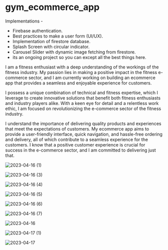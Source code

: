 # gym_ecommerce_app
Implementations -
* Firebase authentication. 
* Best practices to make a user form (UI/UX).
* Implementation of firestore database. 
* Splash Screen with circular indicator. 
* Carousel Slider with dynamic image fetching from firestore. 
* its an ongoing project so you can except all the best things here. 


I am a fitness enthusiast with a deep understanding of the workings of the fitness industry. My passion lies in making a positive impact in the fitness e-commerce sector, and I am currently working on building an ecommerce app that provides a seamless and enjoyable experience for customers.

I possess a unique combination of technical and fitness expertise, which I leverage to create innovative solutions that benefit both fitness enthusiasts and industry players alike. With a keen eye for detail and a relentless work ethic, I am focused on revolutionizing the e-commerce sector of the fitness industry.

I understand the importance of delivering quality products and experiences that meet the expectations of customers. My ecommerce app aims to provide a user-friendly interface, quick navigation, and hassle-free ordering and delivery, all of which contribute to a seamless experience for the customers. I know that a positive customer experience is crucial for success in the e-commerce sector, and I am committed to delivering just that.

![2023-04-16 (1)](https://user-images.githubusercontent.com/75949643/232393457-6fe9566e-58d7-4f5f-83a1-c6077b168d47.png)

![2023-04-16 (3)](https://user-images.githubusercontent.com/75949643/232398879-d99a8dc9-3db9-4216-af70-ce4cabbc5896.png)

![2023-04-16 (4)](https://user-images.githubusercontent.com/75949643/232399032-80c6c614-c897-450f-a4a4-ab292f5df6c4.png)

![2023-04-16 (5)](https://user-images.githubusercontent.com/75949643/232399191-60375f9c-0eef-44a3-8f9a-db5f1fc2ab38.png)

![2023-04-16 (6)](https://user-images.githubusercontent.com/75949643/232399347-a6371336-8541-4d8a-9dfd-cfcd2968b660.png)

![2023-04-16 (7)](https://user-images.githubusercontent.com/75949643/232399537-e6e18a14-c5ba-4716-87fd-0dbf96a000c8.png)

![2023-04-16](https://user-images.githubusercontent.com/75949643/232399749-29dcb60e-84c9-471c-bb85-95052ecb31e9.png)

![2023-04-17 (1)](https://user-images.githubusercontent.com/75949643/232399939-3de6752c-bbe5-495c-a2ba-cfb12a0767f1.png)

![2023-04-17](https://user-images.githubusercontent.com/75949643/232400033-9172df0c-6fdd-4f1a-b508-65f18d1aa26e.png)

